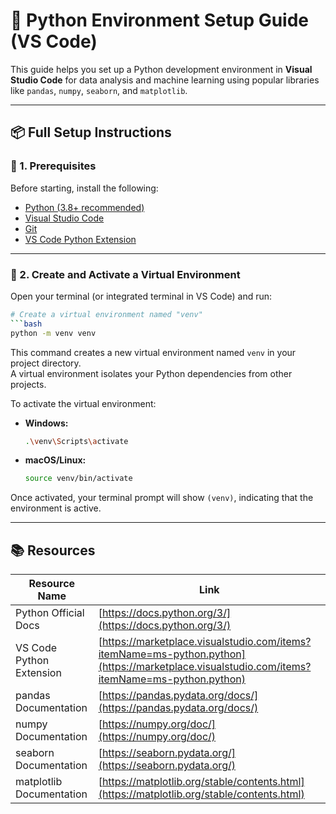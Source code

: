 # 🐍 Python Environment Setup Guide (VS Code)

This guide helps you set up a Python development environment in **Visual Studio Code** for data analysis and machine learning using popular libraries like `pandas`, `numpy`, `seaborn`, and `matplotlib`.

---

## 📦 Full Setup Instructions

### 🔧 1. Prerequisites

Before starting, install the following:

- [Python (3.8+ recommended)](https://www.python.org/downloads/)
- [Visual Studio Code](https://code.visualstudio.com/)
- [Git](https://git-scm.com/)
- [VS Code Python Extension](https://marketplace.visualstudio.com/items?itemName=ms-python.python)

---

### 🧪 2. Create and Activate a Virtual Environment

Open your terminal (or integrated terminal in VS Code) and run:

```bash
# Create a virtual environment named "venv"
```bash
python -m venv venv
```

This command creates a new virtual environment named `venv` in your project directory.  
A virtual environment isolates your Python dependencies from other projects.

To activate the virtual environment:

- **Windows:**
    ```bash
    .\venv\Scripts\activate
    ```
- **macOS/Linux:**
    ```bash
    source venv/bin/activate
    ```

Once activated, your terminal prompt will show `(venv)`, indicating that the environment is active.

---

## 📚 Resources

| Resource Name                |        Link                                                         |
|------------------------------|--------------------------------------------------------------|
| Python Official Docs         | [https://docs.python.org/3/](https://docs.python.org/3/)     |
| VS Code Python Extension     | [https://marketplace.visualstudio.com/items?itemName=ms-python.python](https://marketplace.visualstudio.com/items?itemName=ms-python.python) |
| pandas Documentation         | [https://pandas.pydata.org/docs/](https://pandas.pydata.org/docs/) |
| numpy Documentation          | [https://numpy.org/doc/](https://numpy.org/doc/)             |
| seaborn Documentation        | [https://seaborn.pydata.org/](https://seaborn.pydata.org/)   |
| matplotlib Documentation     | [https://matplotlib.org/stable/contents.html](https://matplotlib.org/stable/contents.html) |
